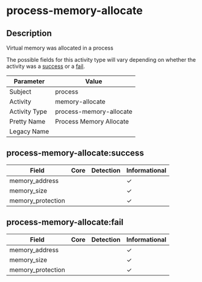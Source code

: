 process-memory-allocate
=======================

Description
-----------
Virtual memory was allocated in a process

The possible fields for this activity type will vary depending on whether the activity was a [success](#process-memory-allocatesuccess) or a [fail](#process-memory-allocatefail).

| Parameter     | Value                   |
| ------------- | ----------------------- |
| Subject       | process                 |
| Activity      | memory-allocate         |
| Activity Type | process-memory-allocate |
| Pretty Name   | Process Memory Allocate |
| Legacy Name   |                         |

process-memory-allocate:success
-------------------------------

| Field             | Core | Detection | Informational |
| ----------------- | ---- | --------- | ------------- |
| memory_address    |      |           | &#10003;      |
| memory_size       |      |           | &#10003;      |
| memory_protection |      |           | &#10003;      |

process-memory-allocate:fail
----------------------------

| Field             | Core | Detection | Informational |
| ----------------- | ---- | --------- | ------------- |
| memory_address    |      |           | &#10003;      |
| memory_size       |      |           | &#10003;      |
| memory_protection |      |           | &#10003;      |